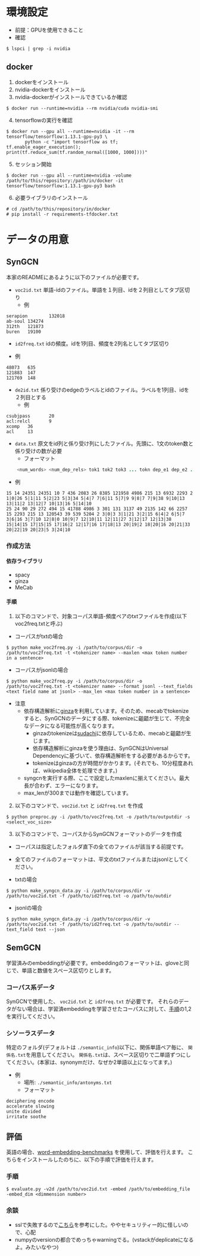 # 環境設定
- 前提：GPUを使用できること
- 確認
```
$ lspci | grep -i nvidia
```

## docker
1. dockerをインストール
2. nvidia-dockerをインストール
3. nvidia-dockerがインストールできているか確認
```
$ docker run --runtime=nvidia --rm nvidia/cuda nvidia-smi
```

4.  tensorflowの実行を確認
```
$ docker run --gpu all --runtime=nvidia -it --rm tensorflow/tensorflow:1.13.1-gpu-py3 \
       python -c "import tensorflow as tf; tf.enable_eager_execution(); print(tf.reduce_sum(tf.random_normal([1000, 1000])))" 
```

5. セッション開始
```
$ docker run --gpu all --runtime=nvidia -volume /path/to/this/repository:/path/in/docker -it tensorflow/tensorflow:1.13.1-gpu-py3 bash
```

6. 必要ライブラリのインストール
```
# cd /path/to/this/repository/in/docker
# pip install -r requirements-tfdocker.txt
```

# データの用意
## SynGCN
本家のREADMEにあるように以下のファイルが必要です。
* `voc2id.txt` 単語-idのファイル。単語を１列目、idを２列目としてタブ区切り
  - 例
```
serapion        132018
ab-soul 134274
312th   121873
buren   19100
```
* `id2freq.txt` idの頻度。idを1列目、頻度を2列名としてタブ区切り
 - 例
 ```
48073   635
121883  147
121769  148
 ```
* `de2id.txt` 係り受けのedgeのラベルとidのファイル。ラベルを1列目、idを２列目とする
  - 例
```
csubjpass       20
acl:relcl       9
xcomp   36
acl     13
```
* `data.txt` 原文をid列と係り受け列にしたファイル。先頭に、1文のtoken数と係り受けの数が必要
  - フォーマット

```java
    <num_words> <num_dep_rels> tok1 tok2 tok3 ... tokn dep_e1 dep_e2 .... dep_em
```

  - 例
```
15 14 24351 24351 10 7 436 2083 26 8385 121958 4986 215 13 6932 2293 2 1|0|26 5|1|11 5|2|23 5|3|34 5|4|7 7|6|11 5|7|9 9|8|7 7|9|38 9|10|13 13|11|2 13|12|7 10|13|16 5|14|10
25 24 90 29 272 494 15 41788 4986 3 301 131 3137 49 2135 142 66 2257 15 2293 215 13 120543 39 539 5204 2 3|0|3 3|1|21 3|2|15 6|4|2 6|5|7 3|6|16 3|7|10 12|8|0 10|9|7 12|10|11 12|11|27 3|12|17 12|13|38 15|14|15 17|15|15 17|16|2 12|17|16 17|18|13 20|19|2 18|20|16 20|21|33 20|22|19 20|23|5 3|24|10
```

### 作成方法
#### 依存ライブラリ
- spacy
- ginza
- MeCab

#### 手順
1. 以下のコマンドで、対象コーパス単語-頻度ペアのtxtファイルを作成(以下voc2freq.txtと呼ぶ)
- コーパスがtxtの場合
```
$ python make_voc2freq.py -i /path/to/corpus/dir -o /path/to/voc2freq.txt -t <tokenizer name> --maxlen <max token number in a sentence>
```

- コーパスがjsonlの場合
```
$ python make_voc2freq.py -i /path/to/corpus/dir -o /path/to/voc2freq.txt -t <tokenizer name> --format jsonl --text_fields <text field name at jsonl> --max_len <max token number in a sentence>
```

- 注意
  - 依存構造解析に[ginza](https://megagonlabs.github.io/ginza/)を利用しています。そのため、mecabでtokenizeすると、SynGCNのデータにする際、tokenizeに齟齬が生じて、不完全なデータになる可能性が高くなります。
    - ginzaのtokenizeは[sudachi](https://github.com/WorksApplications/SudachiPy)に依存しているため、mecabと齟齬が生じます。
    - 依存構造解析にginzaを使う理由は、SynGCNはUniversal Dependencyに基づいて、依存構造解析をする必要があるからです。
    - tokenizeはginzaの方が時間がかかります。(それでも、10分程度あれば、wikipedia全体を処理できます。)
  - syngcnを実行する際、ここで設定したmaxlenに揃えてください。最大長が合わず、エラーになります。
  - max_lenが300までは動作を確認しています。

2. 以下のコマンドで、`voc2id.txt` と `id2freq.txt` を作成
```
$ python preproc.py -i /path/to/voc2freq.txt -o /path/to/outputdir -s <select_voc_size>
```

3. 以下のコマンドで、コーパスからSynGCNフォーマットのデータを作成
  - コーパスは指定したフォルダ直下の全てのファイルが該当する前提です。
  - 全てのファイルのフォーマットは、平文のtxtファイルまたはjsonlとしてください。

- txtの場合  
```
$ python make_syngcn_data.py -i /path/to/corpus/dir -v /path/to/voc2id.txt -f /path/to/id2freq.txt -o /path/to/outdir
```

- jsonlの場合
```
$ python make_syngcn_data.py -i /path/to/corpus/dir -v /path/to/voc2id.txt -f /path/to/id2freq.txt -o /path/to/outdir --text_field text --json
```


## SemGCN
学習済みのembeddingが必要です。embeddingのフォーマットは、gloveと同じで、単語と数値をスペース区切りとします。
### コーパス系データ
SynGCNで使用した、 `voc2id.txt` と `id2freq.txt` が必要です。
それらのデータがない場合は、学習済embeddingを学習させたコーパスに対して、[手順](#手順)の1,2を実行してください。
### シソーラスデータ
特定のフォルダ(デフォルトは `./semantic_info`)以下に、関係単語ペア毎に、 `関係名.txt`を用意してください。
`関係名.txt`は、スペース区切りで二単語ずつにしてください。(本家は、synonymだけ、なぜか2単語以上になってます。)
- 例　
  - 場所: `./semantic_info/antonyms.txt`
  - フォーマット
```
deciphering encode
accelerate slowing
unite divided
irritate soothe
```

## 評価
英語の場合、[word-embedding-benchmarks](https://github.com/kudkudak/word-embeddings-benchmarks) を使用して、評価を行えます。
こちらをインストールしたのちに、以下の手順で評価を行えます。

### 手順
```
$ evaluate.py -v2d /path/to/voc2id.txt -embed /path/to/embedding_file -embed_dim <dimmension number>
```

### 余談
- sslで失敗するので[こちら](https://shinespark.hatenablog.com/entry/2015/12/06/100000)を参考にした。ややセキュリティー的に怪しいので、心配
- numpyのversionの都合でめっちゃwarningでる。(vstackがdeplicateになるよ。みたいなやつ)
